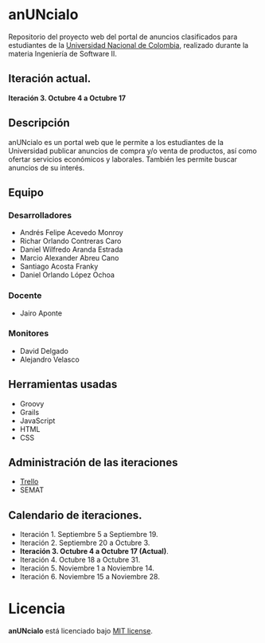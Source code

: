 # anUNcialo

Repositorio del proyecto web del portal de anuncios clasificados para
estudiantes de la [Universidad Nacional de Colombia](http://unal.edu.co), realizado durante la materia Ingeniería de Software II.

## Iteración actual.

**Iteración 3. Octubre 4 a Octubre 17**

## Descripción

anUNcialo es un portal web que le permite a los estudiantes de la Universidad
publicar anuncios de compra y/o venta de productos, así como ofertar
servicios económicos y laborales. También les permite buscar anuncios de su interés.

## Equipo

### Desarrolladores

* Andrés Felipe Acevedo Monroy
* Richar Orlando Contreras Caro
* Daniel Wilfredo Aranda Estrada
* Marcio Alexander Abreu Cano
* Santiago Acosta Franky
* Daniel Orlando López Ochoa

### Docente

* Jairo Aponte

### Monitores

* David Delgado
* Alejandro Velasco


## Herramientas usadas

* Groovy
* Grails
* JavaScript
* HTML
* CSS

## Administración de las iteraciones

* [Trello](https://trello.com/anuncialo)
* SEMAT

## Calendario de iteraciones.

* Iteración 1. Septiembre 5 a Septiembre 19.
* Iteración 2. Septiembre 20 a Octubre 3.
* **Iteración 3. Octubre 4 a Octubre 17 (Actual)**.
* Iteración 4. Octubre 18 a Octubre 31.
* Iteración 5. Noviembre 1 a Noviembre 14.
* Iteración 6. Noviembre 15 a Noviembre 28.

# Licencia 

**anUNcialo** está licenciado bajo [MIT license](http://opensource.org/licenses/mit-license.html).


